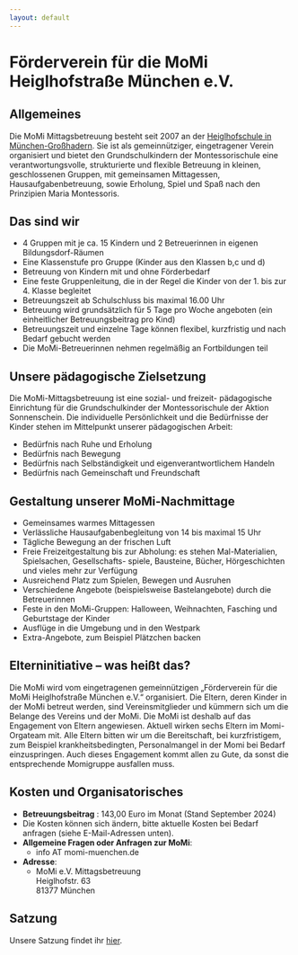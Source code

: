 ```yaml
---
layout: default
---
```


# Förderverein für die MoMi Heiglhofstraße München e.V.

<!-- * TOC
{:toc} -->

## Allgemeines

Die MoMi Mittagsbetreuung besteht seit 2007 an der [Heiglhofschule in München-Großhadern](https://aktionsonnenschein.com/montessori-schule/). Sie ist als gemeinnütziger, eingetragener Verein organisiert und bietet den Grundschulkindern der Montessorischule eine verantwortungsvolle, strukturierte und flexible Betreuung in kleinen, geschlossenen Gruppen, mit gemeinsamen Mittagessen, Hausaufgabenbetreuung, sowie Erholung, Spiel und Spaß nach den Prinzipien Maria Montessoris.

## Das sind wir

* 4 Gruppen mit je ca. 15 Kindern und 2 Betreuerinnen in eigenen Bildungsdorf-Räumen
* Eine Klassenstufe pro Gruppe (Kinder aus den Klassen b,c und d)
* Betreuung von Kindern mit und ohne Förderbedarf
* Eine feste Gruppenleitung, die in der Regel die Kinder
von der 1. bis zur 4. Klasse begleitet
* Betreuungszeit ab Schulschluss bis maximal 16.00 Uhr
* Betreuung wird grundsätzlich für 5 Tage pro Woche
angeboten (ein einheitlicher Betreuungsbeitrag pro Kind)
* Betreuungszeit und einzelne Tage können flexibel, kurzfristig und nach Bedarf gebucht werden
* Die MoMi-Betreuerinnen nehmen regelmäßig an Fortbildungen teil
  
## Unsere pädagogische Zielsetzung
 Die MoMi-Mittagsbetreuung ist eine sozial- und freizeit-
pädagogische Einrichtung für die Grundschulkinder der
Montessorischule der Aktion Sonnenschein. Die individuelle
Persönlichkeit und die Bedürfnisse der Kinder stehen im
Mittelpunkt unserer pädagogischen Arbeit:
* Bedürfnis nach Ruhe und Erholung
* Bedürfnis nach Bewegung
* Bedürfnis nach Selbständigkeit und
    eigenverantwortlichem Handeln
* Bedürfnis nach Gemeinschaft und Freundschaft

## Gestaltung unserer MoMi-Nachmittage
* Gemeinsames warmes Mittagessen
* Verlässliche Hausaufgabenbegleitung von 14 bis
    maximal 15 Uhr
* Tägliche Bewegung an der frischen Luft
* Freie Freizeitgestaltung bis zur Abholung:
    es stehen Mal-Materialien, Spielsachen, Gesellschafts-
    spiele, Bausteine, Bücher, Hörgeschichten und vieles mehr
    zur Verfügung
* Ausreichend Platz zum Spielen, Bewegen und Ausruhen
* Verschiedene Angebote (beispielsweise Bastelangebote) durch
    die Betreuerinnen
* Feste in den MoMi-Gruppen: Halloween, Weihnachten, Fasching und Geburtstage der Kinder
* Ausflüge in die Umgebung und in den Westpark
* Extra-Angebote, zum Beispiel Plätzchen backen

## Elterninitiative – was heißt das?

  Die MoMi wird vom eingetragenen gemeinnützigen
„Förderverein für die MoMi Heiglhofstraße München e.V.“ organisiert. Die Eltern, deren
Kinder in der MoMi betreut werden, sind Vereinsmitglieder
und kümmern sich um die Belange des Vereins und der
MoMi. Die MoMi ist deshalb auf das Engagement von
Eltern angewiesen. Aktuell wirken sechs Eltern im Momi-Orgateam mit. Alle Eltern bitten wir um die Bereitschaft, bei kurzfristigem, zum Beispiel krankheitsbedingten, Personalmangel in der Momi bei Bedarf einzuspringen. Auch dieses Engagement kommt allen zu Gute, da sonst die entsprechende Momigruppe ausfallen muss.

## Kosten und Organisatorisches

* **Betreuungsbeitrag** : 143,00 Euro im Monat (Stand September 2024)
* Die Kosten können sich ändern, bitte aktuelle Kosten bei Bedarf anfragen (siehe E-Mail-Adressen unten).
* **Allgemeine Fragen oder Anfragen zur MoMi**:
    * info AT momi-muenchen.de
* **Adresse**:
    * MoMi e.V. Mittagsbetreuung<br>
Heiglhofstr. 63<br>
81377 München

## Satzung
Unsere Satzung findet ihr [hier](MoMi_Satzung.pdf).
